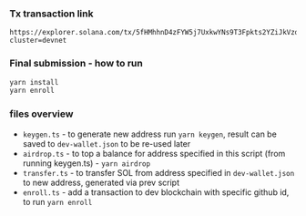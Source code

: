 ### Tx transaction link
```
https://explorer.solana.com/tx/5fHMhhnD4zFYW5j7UxkwYNs9T3Fpkts2YZiJkVzdPeWMtXTsbFAEddCLAuNovqTSY4Rp23umoavx3LcovcsaSa4z?cluster=devnet
```

### Final submission - how to run
```bash
yarn install
yarn enroll
```

### files overview

- `keygen.ts` - to generate new address run `yarn keygen`, result can be saved to `dev-wallet.json` to be re-used later
- `airdrop.ts` - to top a balance for address specified in this script (from running keygen.ts) - `yarn airdrop`
- `transfer.ts` - to transfer SOL from address specified in `dev-wallet.json` to new address, generated via prev script
- `enroll.ts` - add a transaction to dev blockchain with specific github id, to run `yarn enroll`